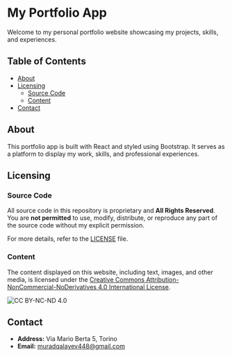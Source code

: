 # My Portfolio App

Welcome to my personal portfolio website showcasing my projects, skills, and experiences.

## Table of Contents

- [About](#about)
- [Licensing](#licensing)
  - [Source Code](#source-code)
  - [Content](#content)
- [Contact](#contact)

## About

This portfolio app is built with React and styled using Bootstrap. It serves as a platform to display my work, skills, and professional experiences.

## Licensing

### Source Code

All source code in this repository is proprietary and **All Rights Reserved**. You are **not permitted** to use, modify, distribute, or reproduce any part of the source code without my explicit permission.

For more details, refer to the [LICENSE](LICENSE) file.

### Content

The content displayed on this website, including text, images, and other media, is licensed under the [Creative Commons Attribution-NonCommercial-NoDerivatives 4.0 International License](LICENSE_CONTENT.md).

![CC BY-NC-ND 4.0](https://licensebuttons.net/l/by-nc-nd/4.0/88x31.png)

## Contact

- **Address:** Via Mario Berta 5, Torino
- **Email:** [muradqalayev448@gmail.com](mailto:muradqalayev448@gmail.com)
